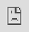 
## Week 2 Assignment: Student Store

Submitted by: Ashani Jewell

Deployed Application (optional): [Student Store Deployed Site](ADD_LINK_HERE)

### Application Features

#### CORE FEATURES

- [x] The API should contain an endpoint that serves an array of all products in the store
- [x] A Store model should handle all data management logic for the API and be the interface for read/write operations to the JSON file.
- [x] The frontend should include a landing page that displays the products available for purchase.
- [x] Each product should have an individual page that shows the details of the product.

#### STRETCH FEATURES

- [ ] Deploy your website with Heroku & Surge. 
- [ ] An endpoint should exist for creating orders and saving them to a JSON file. Each order should contain the email of the person placing the order, the items associated with the order, and the quantity of each item purchased.
- [ ] There should be a `Sidebar` component that appears on every page and has two states - `open` and `closed`. When the sidebar is opened, it should display a shopping cart of all the products the user currently has in their cart. It should also calculate and display the total amount in dollars for the checked-out items. When it's closed, the sidebar should be much thinner and not display its internal content.
- [ ] A checkout form should be available that allows the user to enter their email and send their order to the API.
- [ ] Create an endpoint for fetching all orders in the database, and an endpoint for serving an individual order based on its id.
- [x] Create an endpoint that serves only a single product based on the product's id
- [ ] Build a page in the UI that displays the list of all past orders and lets the user click on any individual order to take them to a more detailed page of the transaction.
- [ ] Allow users to use an input to filter orders by the email of the person who placed the order.

### Walkthrough Video

<iframe 
src="https://www.loom.com/share/bab56ecde1ed4b64a643f76b814ff8c0" frameborder="0" 
webkitallowfullscreen mozallowfullscreen allowfullscreen 
style="position: absolute; top: 0; left: 0; width: 100%; height: 100%;">
</iframe>

**NOTE: AS THE URL INDEX CHANGE WHEN NAVIGATING THROUGH THE SITE**
ex: http://localhost:3000/store/1 (for the Rice Krispies page)

### Reflection

* Did the topics discussed in your labs prepare you to complete the assignment? Be specific, which features in your weekly assignment did you feel unprepared to complete?

For this week, the topics from the lab strongly correlated to this week's assignment. Starting from Monday, we were introduced to the backend(Express) which helped us better understand and build API's. When it came to Tuesday, we were provided with the skills to work on the frontend using React. To no surprise, on Wednesday we worked on being able to connect both parts so they can produce a website that is not only aesthetically pleasing but also functional. One feature, which was not mandatory, that I felt unprepared to do was the sidebar, which I will discuss in the future questions.    

* If you had more time, what would you have done differently? Would you have added additional features? Changed the way your project responded to a particular event, etc.
  
If I had more time, I would focus on the sidebar feature and I felt like I was very close to implementing it. This might have been a feature that was made in one of the labs, and I might not have gotten that far. I would have also tried to implement the search bar feature that was similar to the one we did last week (Flixster), so I would have a way to connect both week's task into one.

* Reflect on your project demo, what went well? Were there things that maybe didn't go as planned? Did you notice something that your peer did that you would like to try next time?

When doing the project demo, I think my overall presentation went well as I was able to show a website that met all the requirements and had a color scheme of my liking. I did think by the time we did demos, I would have had the sidebar working so that was a little disappointing but nonetheless it wasn't anything to stress about. One thing I noticed my peers did was deploy the website which I look forward to doing in the coming weeks!

### Open-source libraries used

- w3schools
- stackoverflow
- youtube
- github

### Shout out

Give a shout out to somebody from your cohort that especially helped you during your project. This can be a fellow peer, instructor, TA, mentor, etc.

I would like to give a shoutout to Henry and Rodgrigo again as they served as amazing resources during working hours and outside of them. I would also like to shout out my working group from Thursday, Leonel and Maritza as they made me feel understood in my frustrations and made an amazing space to ask questions. 